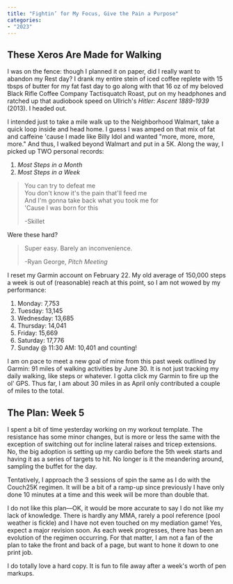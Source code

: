 ```yaml
---
title: "Fightin’ for My Focus, Give the Pain a Purpose"
categories:
- "2023"
---
```


## These Xeros Are Made for Walking

I was on the fence: though I planned it on paper, did I really want to abandon my Rest day?  I drank my entire stein of iced coffee replete with 15 tbsps of butter for my fat fast day to go along with that 16 oz of my beloved Black Rifle Coffee Company Tactisquatch Roast, put on my headphones and ratched up that audiobook speed on Ullrich's *Hitler: Ascent 1889-1939* (2013).  I headed out.

I intended just to take a mile walk up to the Neighborhood Walmart, take a quick loop inside and head home.  I guess I was amped on that mix of fat and caffeine 'cause I made like Billy Idol and wanted "more, more, more, more."  And thus, I walked beyond Walmart and put in a 5K.  Along the way, I picked up TWO personal records:

1. *Most Steps in a Month*
2. *Most Steps in a Week*

> You can try to defeat me  
You don't know it's the pain that'll feed me  
And I'm gonna take back what you took me for  
'Cause I was born for this  
>  
> -Skillet

Were these hard?   

> Super easy.  Barely an inconvenience.
>
> -Ryan George, *Pitch Meeting*

I reset my Garmin account on February 22.  My old average of 150,000 steps a week is out of (reasonable) reach at this point, so I am not wowed by my performance:

1. Monday: 7,753
2. Tuesday: 13,145
3. Wednesday: 13,685
4. Thursday: 14,041
5. Friday: 15,669
6. Saturday: 17,776
7. Sunday @ 11:30 AM: 10,401 and counting! 

I am on pace to meet a new goal of mine from this past week outlined by Garmin: 91 miles of walking activities by June 30.  It is not just tracking my daily walking, like steps or whatever.  I gotta click my Garmin to fire up the ol' GPS.  Thus far, I am about 30 miles in as April only contributed a couple of miles to the total.

## The Plan: Week 5

I spent a bit of time yesterday working on my workout template.  The resistance has some minor changes, but is more or less the same with the exception of switching out for incline lateral raises and tricep extensions.  No, the big adoption is setting up my cardio before the 5th week starts and having it as a series of targets to hit.  No longer is it the meandering around, sampling the buffet for the day.

Tentatively, I approach the 3 sessions of spin the same as I do with the Couch25K regimen.  It will be a bit of a ramp-up since previously I have only done 10 minutes at a time and this week will be more than double that.

I do not like this plan—OK, it would be more accurate to say I do not like my lack of knowledge.  There is hardly any MMA, rarely a pool reference (pool weather is fickle) and I have not even touched on my mediation game!  Yes, expect a major revision soon. As each week progresses, there has been an evolution of the regimen occurring.  For that matter, I am not a fan of the plan to take the front and back of a page, but want to hone it down to one print job.

I do totally love a hard copy.  It is fun to file away after a week's worth of pen markups.